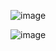 ![image](https://github.com/user-attachments/assets/55085534-a96e-453f-8c8c-d1595e2615e5)

![image](https://github.com/user-attachments/assets/910ff873-2b76-4050-84d6-c1c156737866)
